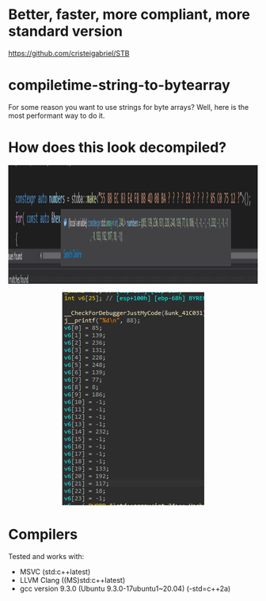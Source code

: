 # Better, faster, more compliant, more standard version
https://github.com/cristeigabriel/STB

# compiletime-string-to-bytearray
For some reason you want to use strings for byte arrays? Well, here is the most performant way to do it.

# How does this look decompiled?
<p align="center">
    <img width="780" height="240" src="resources/in_ide.png">
</p>
<p align="center">
    <img width="287" height="431" src="resources/disassembled.png">
</p>

# Compilers
Tested and works with:
- MSVC (std:c++latest)
- LLVM Clang ((MS)std:c++latest)
- gcc version 9.3.0 (Ubuntu 9.3.0-17ubuntu1~20.04) (-std=c++2a)
